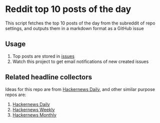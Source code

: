 # Reddit top 10 posts of the day

This script fetches the top 10 posts of the day from the subreddit of repo settings, and outputs them in a markdown
format as a GitHub issue

## Usage

1. Top posts are stored in [issues](https://github.com/xunjieliu/reddit-daily-news/issues)
2. Watch this project to get email notifications of new created issues

## Related headline collectors

Ideas for this repo are from [Hackernews Daily](https://github.com/headllines/hackernews-daily), and other similar purpose repos are:

1. [Hackernews Daily](https://github.com/headllines/hackernews-daily)
2. [Hackernews Weekly](https://github.com/headllines/hackernews-weekly)
3. [Hackernews Monthly](https://github.com/headllines/hackernews-monthly)

